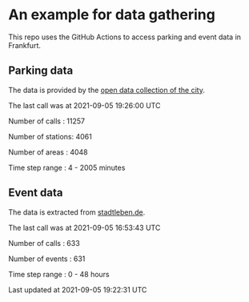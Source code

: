 # An example for data gathering

This repo uses the GitHub Actions to access parking and event data in Frankfurt.

## Parking data
The data is provided by the [open data collection of the city](https://www.offenedaten.frankfurt.de/).

The last call was at 2021-09-05 19:26:00 UTC

Number of calls   : 11257

Number of stations:  4061

Number of areas   :  4048

Time step range   :     4 -  2005 minutes


## Event data
The data is extracted from [stadtleben.de](https://stadtleben.de/frankfurt/).

The last call was at 2021-09-05 16:53:43 UTC

Number of calls   : 633

Number of events  : 631

Time step range   :   0 -  48 hours


Last updated at 2021-09-05 19:22:31 UTC

